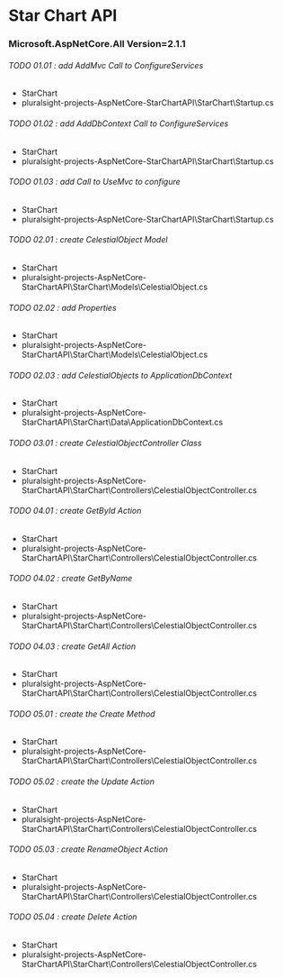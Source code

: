 # Star Chart API

### Microsoft.AspNetCore.All Version=2.1.1
 
###### TODO 01.01 : add AddMvc Call to ConfigureServices
- StarChart
- pluralsight-projects-AspNetCore-StarChartAPI\StarChart\Startup.cs

###### TODO 01.02 : add AddDbContext Call to ConfigureServices
- StarChart
- pluralsight-projects-AspNetCore-StarChartAPI\StarChart\Startup.cs

###### TODO 01.03 : add Call to UseMvc to configure
- StarChart
- pluralsight-projects-AspNetCore-StarChartAPI\StarChart\Startup.cs

###### TODO 02.01 : create CelestialObject Model
- StarChart
- pluralsight-projects-AspNetCore-StarChartAPI\StarChart\Models\CelestialObject.cs

###### TODO 02.02 : add Properties
- StarChart
- pluralsight-projects-AspNetCore-StarChartAPI\StarChart\Models\CelestialObject.cs

###### TODO 02.03 : add CelestialObjects to ApplicationDbContext
- StarChart
- pluralsight-projects-AspNetCore-StarChartAPI\StarChart\Data\ApplicationDbContext.cs

###### TODO 03.01 : create CelestialObjectController Class
- StarChart
- pluralsight-projects-AspNetCore-StarChartAPI\StarChart\Controllers\CelestialObjectController.cs

###### TODO 04.01 : create GetById Action
- StarChart
- pluralsight-projects-AspNetCore-StarChartAPI\StarChart\Controllers\CelestialObjectController.cs

###### TODO 04.02 : create GetByName
- StarChart
- pluralsight-projects-AspNetCore-StarChartAPI\StarChart\Controllers\CelestialObjectController.cs

###### TODO 04.03 : create GetAll Action
- StarChart
- pluralsight-projects-AspNetCore-StarChartAPI\StarChart\Controllers\CelestialObjectController.cs

###### TODO 05.01 : create the Create Method
- StarChart
- pluralsight-projects-AspNetCore-StarChartAPI\StarChart\Controllers\CelestialObjectController.cs

###### TODO 05.02 : create the Update Action
- StarChart
- pluralsight-projects-AspNetCore-StarChartAPI\StarChart\Controllers\CelestialObjectController.cs

###### TODO 05.03 : create RenameObject Action
- StarChart
- pluralsight-projects-AspNetCore-StarChartAPI\StarChart\Controllers\CelestialObjectController.cs

###### TODO 05.04 : create Delete Action
- StarChart	
- pluralsight-projects-AspNetCore-StarChartAPI\StarChart\Controllers\CelestialObjectController.cs